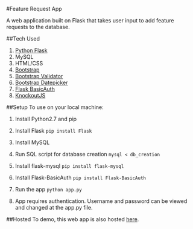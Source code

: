 #Feature Request App

A web application built on Flask that takes user input to add feature requests to the database.

##Tech Used
1. [Python Flask](http://flask.pocoo.org/)
2. MySQL
3. HTML/CSS
4. [Bootstrap](http://getbootstrap.com/)
5. [Bootstrap Validator](http://1000hz.github.io/bootstrap-validator/)
6. [Bootstrap Datepicker](https://github.com/eternicode/bootstrap-datepicker/)
7. [Flask BasicAuth](https://github.com/jpvanhal/flask-basicauth)
8. [KnockoutJS](https://github.com/knockout/knockout)

##Setup
To use on your local machine:
1. Install Python2.7 and pip

2. Install Flask `pip install Flask`
3. Install MySQL
4. Run SQL script for database creation `mysql < db_creation`
5. Install flask-mysql `pip install flask-mysql`
6. Install Flask-BasicAuth `pip install Flask-BasicAuth`
7. Run the app `python app.py`
8. App requires authentication. Username and password can be viewed and changed at the app.py file.

##Hosted
To demo, this web app is also hosted [here](http://ec2-52-24-193-7.us-west-2.compute.amazonaws.com/).